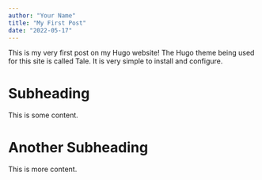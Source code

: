 ```yaml
---
author: "Your Name"
title: "My First Post"
date: "2022-05-17"
---
```

This is my very first post on my Hugo website!
The Hugo theme being used for this site is called Tale.
It is very simple to install and configure.
# Subheading
This is some content.
# Another Subheading
This is more content.

